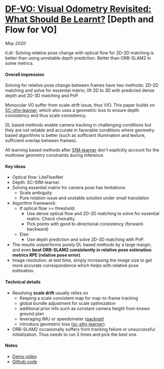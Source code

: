 # [DF-VO: Visual Odometry Revisited: What Should Be Learnt?](https://arxiv.org/abs/1909.09803) [Depth and Flow for VO]

_May 2020_

tl;dr: Solving relative pose change with optical flow for 2D-2D matching is better than using unreliable depth prediction. Better than ORB-SLAM2 in some metrics. 

#### Overall impression
Solving for relative pose change between frames have two methods: 2D-2D matching and solve for essential matrix; lift 2D to 3D with predicted dense depth and 2D-3D matching and PnP.

Monocular VO suffer from scale-drift issue, thus VIO. This paper builds on [SC-sfm-learner](sc_sfm_learner.md), which also uses a geometric loss to ensure depth consistency and thus scale consistency.

DL based methods enable camera tracking in challenging conditions but they are not reliable and accurate in favorable conditions where geometry based algorithms is better (such as sufficient illumination and texture, sufficient overlap between frames).

All learning based methods after [SfM-learner](sfm_learner.md) don't explicitly account for the multiview geometry constraints during inference. 

#### Key ideas
- Optical flow: LiteFlowNet
- Depth: SC-SfM-learner.
- Solving essential matrix for camera pose has limitations:
	- Scale ambiguity
	- Pure rotation issue and unstable solution under small translation
- Algorithm framework:
	- If optical flow >= threshold:
		- Use dense optical flow and 2D-2D matching to solve for essential matrix. Check cheirality.
		- Pick points with good bi-directional consistency (forward-backward)
	- Else:
		- Use depth prediction and solve 2D-3D matching with PnP. 
- The results outperforms purely DL based methods by a large margin, and even **beat ORB-SLAM2 consistently in relative pose estimation metrics RPE (relative pose error)**.
- Image resolution: at test time, simply increasing the image size to get more accurate correspondence which helps with relative pose estimation.

#### Technical details
- Resolving **scale drift** usually relies on 
	- Keeping a scale consistent map for map-to-frame tracking
	- global bundle adjustment for scale optimization
	- additional prior info such as constant camera height from known ground plan
	- leveraging IMU or speedometer ([packnet](packnet.md))
	- introduce geometric loss ([sc-sfm-learner](sc_sfm_learner.md)).
- ORB-SLAM2 occasionally suffers from tracking failure or unsuccessful initialization. Thus needs to run 3 times and pick the best one. 


#### Notes
- [Demo video](https://www.youtube.com/watch?v=Nl8mFU4SJKY)
- [Github code](https://github.com/Huangying-Zhan/DF-VO)
